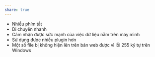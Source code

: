 ```yaml
---
share: true
---
```


- Nhiều phím tắt
- Di chuyển nhanh
- Cảm nhận được sức mạnh của việc dữ liệu nằm trên máy mình
- Sử dụng được nhiều plugin hơn
- Một số file bị không hiện lên trên bản web được vì lỗi 255 ký tự trên Windows 